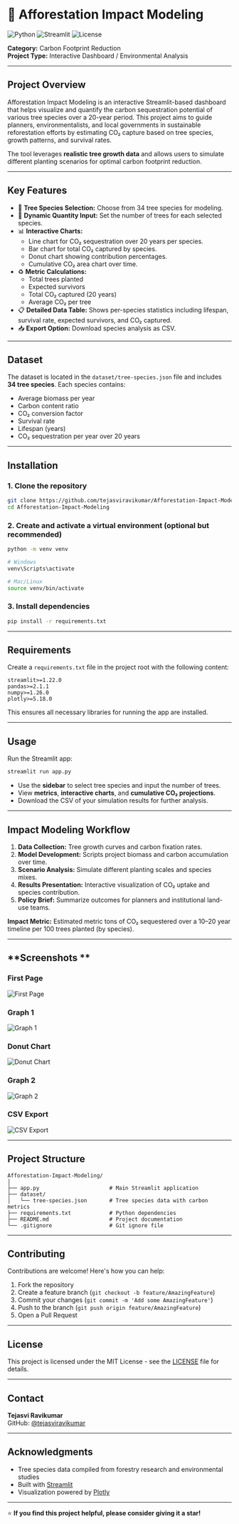 # 🌱 Afforestation Impact Modeling

![Python](https://img.shields.io/badge/python-3.8+-blue.svg)
![Streamlit](https://img.shields.io/badge/streamlit-1.22+-red.svg)
![License](https://img.shields.io/badge/license-MIT-green.svg)

**Category:** Carbon Footprint Reduction  
**Project Type:** Interactive Dashboard / Environmental Analysis

---

## **Project Overview**

Afforestation Impact Modeling is an interactive Streamlit-based dashboard that helps visualize and quantify the carbon sequestration potential of various tree species over a 20-year period. This project aims to guide planners, environmentalists, and local governments in sustainable reforestation efforts by estimating CO₂ capture based on tree species, growth patterns, and survival rates.

The tool leverages **realistic tree growth data** and allows users to simulate different planting scenarios for optimal carbon footprint reduction.

---

## **Key Features**

* 🌳 **Tree Species Selection:** Choose from 34 tree species for modeling.
* 🌱 **Dynamic Quantity Input:** Set the number of trees for each selected species.
* 📊 **Interactive Charts:**
  * Line chart for CO₂ sequestration over 20 years per species.
  * Bar chart for total CO₂ captured by species.
  * Donut chart showing contribution percentages.
  * Cumulative CO₂ area chart over time.
* ♻️ **Metric Calculations:**
  * Total trees planted
  * Expected survivors
  * Total CO₂ captured (20 years)
  * Average CO₂ per tree
* 📋 **Detailed Data Table:** Shows per-species statistics including lifespan, survival rate, expected survivors, and CO₂ captured.
* 📥 **Export Option:** Download species analysis as CSV.

---

## **Dataset**

The dataset is located in the `dataset/tree-species.json` file and includes **34 tree species**. Each species contains:

* Average biomass per year
* Carbon content ratio
* CO₂ conversion factor
* Survival rate
* Lifespan (years)
* CO₂ sequestration per year over 20 years

---

## **Installation**

### **1. Clone the repository**

```bash
git clone https://github.com/tejasviravikumar/Afforestation-Impact-Modeling.git
cd Afforestation-Impact-Modeling
```

### **2. Create and activate a virtual environment** (optional but recommended)

```bash
python -m venv venv

# Windows
venv\Scripts\activate

# Mac/Linux
source venv/bin/activate
```

### **3. Install dependencies**

```bash
pip install -r requirements.txt
```

---

## **Requirements**

Create a `requirements.txt` file in the project root with the following content:

```text
streamlit>=1.22.0
pandas>=2.1.1
numpy>=1.26.0
plotly>=5.18.0
```

This ensures all necessary libraries for running the app are installed.

---

## **Usage**

Run the Streamlit app:

```bash
streamlit run app.py
```

* Use the **sidebar** to select tree species and input the number of trees.
* View **metrics**, **interactive charts**, and **cumulative CO₂ projections**.
* Download the CSV of your simulation results for further analysis.

---

## **Impact Modeling Workflow**

1. **Data Collection:** Tree growth curves and carbon fixation rates.
2. **Model Development:** Scripts project biomass and carbon accumulation over time.
3. **Scenario Analysis:** Simulate different planting scales and species mixes.
4. **Results Presentation:** Interactive visualization of CO₂ uptake and species contribution.
5. **Policy Brief:** Summarize outcomes for planners and institutional land-use teams.

**Impact Metric:** Estimated metric tons of CO₂ sequestered over a 10–20 year timeline per 100 trees planted (by species).

---

## **Screenshots **
### First Page
![First Page](images/Firstpage.png)

### Graph 1
![Graph 1](images/graph1.png)

### Donut Chart
![Donut Chart](images/donut.png)

### Graph 2
![Graph 2](images/graph2.png)

### CSV Export
![CSV Export](images/CSVexport.png)


---

## **Project Structure**

```
Afforestation-Impact-Modeling/
│
├── app.py                      # Main Streamlit application
├── dataset/
│   └── tree-species.json       # Tree species data with carbon metrics
├── requirements.txt            # Python dependencies
├── README.md                   # Project documentation
└── .gitignore                  # Git ignore file
```

---

## **Contributing**

Contributions are welcome! Here's how you can help:

1. Fork the repository
2. Create a feature branch (`git checkout -b feature/AmazingFeature`)
3. Commit your changes (`git commit -m 'Add some AmazingFeature'`)
4. Push to the branch (`git push origin feature/AmazingFeature`)
5. Open a Pull Request

---

## **License**

This project is licensed under the MIT License - see the [LICENSE](LICENSE) file for details.

---

## **Contact**

**Tejasvi Ravikumar**  
GitHub: [@tejasviravikumar](https://github.com/tejasviravikumar)

---

## **Acknowledgments**

* Tree species data compiled from forestry research and environmental studies
* Built with [Streamlit](https://streamlit.io/)
* Visualization powered by [Plotly](https://plotly.com/)

---

⭐ **If you find this project helpful, please consider giving it a star!**
